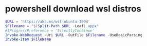 # powershell download wsl distros

```powershell
$URL = 'https://aka.ms/wsl-ubuntu-1804'
$Filename = "$(Split-Path $URL -Leaf).appx"
#$ProgressPreference = 'SilentlyContinue'
Invoke-WebRequest -Uri $URL -OutFile $Filename -UseBasicParsing
Invoke-Item $FileName
```
